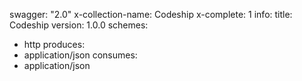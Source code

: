 swagger: "2.0"
x-collection-name: Codeship
x-complete: 1
info:
  title: Codeship
  version: 1.0.0
schemes:
- http
produces:
- application/json
consumes:
- application/json